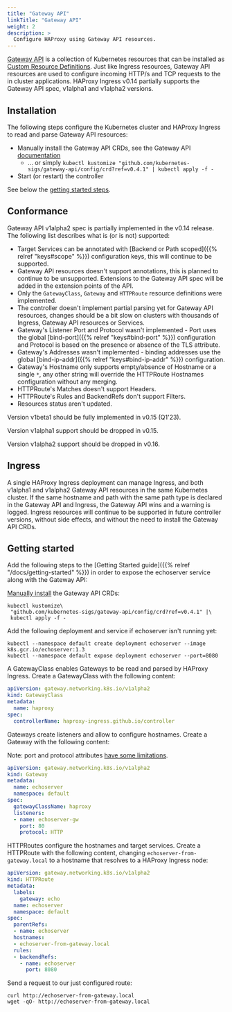```yaml
---
title: "Gateway API"
linkTitle: "Gateway API"
weight: 2
description: >
  Configure HAProxy using Gateway API resources.
---
```


[Gateway API](https://gateway-api.sigs.k8s.io/) is a collection of Kubernetes resources that can be installed as [Custom Resource Definitions](https://kubernetes.io/docs/tasks/extend-kubernetes/custom-resources/custom-resource-definitions/). Just like Ingress resources, Gateway API resources are used to configure incoming HTTP/s and TCP requests to the in cluster applications. HAProxy Ingress v0.14 partially supports the Gateway API spec, v1alpha1 and v1alpha2 versions.

## Installation

The following steps configure the Kubernetes cluster and HAProxy Ingress to read and parse Gateway API resources:

* Manually install the Gateway API CRDs, see the Gateway API [documentation](https://gateway-api.sigs.k8s.io/v1alpha2/guides/getting-started/#installing-gateway-api-crds-manually)
    * ... or simply `kubectl kustomize "github.com/kubernetes-sigs/gateway-api/config/crd?ref=v0.4.1" | kubectl apply -f -`
* Start (or restart) the controller

See below the [getting started steps](#getting-started).

## Conformance

Gateway API v1alpha2 spec is partially implemented in the v0.14 release. The following list describes what is (or is not) supported:

* Target Services can be annotated with [Backend or Path scoped]({{% relref "keys#scope" %}}) configuration keys, this will continue to be supported.
* Gateway API resources doesn't support annotations, this is planned to continue to be unsupported. Extensions to the Gateway API spec will be added in the extension points of the API.
* Only the `GatewayClass`, `Gateway` and `HTTPRoute` resource definitions were implemented.
* The controller doesn't implement partial parsing yet for Gateway API resources, changes should be a bit slow on clusters with thousands of Ingress, Gateway API resources or Services.
* Gateway's Listener Port and Protocol wasn't implemented - Port uses the global [bind-port]({{% relref "keys#bind-port" %}}) configuration and Protocol is based on the presence or absence of the TLS attribute.
* Gateway's Addresses wasn't implemented - binding addresses use the global [bind-ip-addr]({{% relref "keys#bind-ip-addr" %}}) configuration.
* Gateway's Hostname only supports empty/absence of Hostname or a single `*`, any other string will override the HTTPRoute Hostnames configuration without any merging.
* HTTPRoute's Matches doesn't support Headers.
* HTTPRoute's Rules and BackendRefs don't support Filters.
* Resources status aren't updated.

Version v1beta1 should be fully implemented in v0.15 (Q1'23).

Version v1alpha1 support should be dropped in v0.15.

Version v1alpha2 support should be dropped in v0.16.

## Ingress

A single HAProxy Ingress deployment can manage Ingress, and both v1alpha1 and v1alpha2 Gateway API resources in the same Kubernetes cluster. If the same hostname and path with the same path type is declared in the Gateway API and Ingress, the Gateway API wins and a warning is logged. Ingress resources will continue to be supported in future controller versions, without side effects, and without the need to install the Gateway API CRDs.

## Getting started

Add the following steps to the [Getting Started guide]({{% relref "/docs/getting-started" %}}) in order to expose the echoserver service along with the Gateway API:

[Manually install](https://gateway-api.sigs.k8s.io/v1alpha2/guides/getting-started/#installing-gateway-api-crds-manually) the Gateway API CRDs:

```
kubectl kustomize\
 "github.com/kubernetes-sigs/gateway-api/config/crd?ref=v0.4.1" |\
 kubectl apply -f -
```

Add the following deployment and service if echoserver isn't running yet:

```
kubectl --namespace default create deployment echoserver --image k8s.gcr.io/echoserver:1.3
kubectl --namespace default expose deployment echoserver --port=8080
```

A GatewayClass enables Gateways to be read and parsed by HAProxy Ingress. Create a GatewayClass with the following content:

```yaml
apiVersion: gateway.networking.k8s.io/v1alpha2
kind: GatewayClass
metadata:
  name: haproxy
spec:
  controllerName: haproxy-ingress.github.io/controller
```

Gateways create listeners and allow to configure hostnames. Create a Gateway with the following content:

Note: port and protocol attributes [have some limitations](#conformance).

```yaml
apiVersion: gateway.networking.k8s.io/v1alpha2
kind: Gateway
metadata:
  name: echoserver
  namespace: default
spec:
  gatewayClassName: haproxy
  listeners:
  - name: echoserver-gw
    port: 80
    protocol: HTTP
```

HTTPRoutes configure the hostnames and target services. Create a HTTPRoute with the following content, changing `echoserver-from-gateway.local` to a hostname that resolves to a HAProxy Ingress node:

```yaml
apiVersion: gateway.networking.k8s.io/v1alpha2
kind: HTTPRoute
metadata:
  labels:
    gateway: echo
  name: echoserver
  namespace: default
spec:
  parentRefs:
  - name: echoserver
  hostnames:
  - echoserver-from-gateway.local
  rules:
  - backendRefs:
    - name: echoserver
      port: 8080
```

Send a request to our just configured route:

```
curl http://echoserver-from-gateway.local
wget -qO- http://echoserver-from-gateway.local
```
